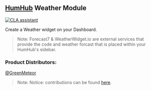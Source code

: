 
## [HumHub](https://www.humhub.org/en) Weather Module
[![CLA assistant](https://cla-assistant.io/readme/badge/GreenMeteor/humhub-weather-module)](https://cla-assistant.io/GreenMeteor/humhub-weather-module)

Create a Weather widget on your Dashboard.

> Note: Forecast7 & WeatherWidget.io are external services that provide the code and weather forcast that is placed within your HumHub's sidebar.

### __Product Distributors:__
[@GreenMeteor](https://github.com/GreenMeteor)

> Note: Notice: contributions can be found [here](https://github.com/GreenMeteor/humhub-weather-module/blob/master/.github/CONTRIBUTORS.md).
